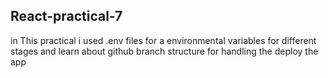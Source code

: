 ## React-practical-7
 in This practical i used .env files for a environmental variables for different stages and learn about github branch structure for handling the deploy the app

